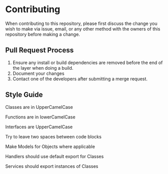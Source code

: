 # Contributing

When contributing to this repository, please first discuss the change you wish to make via issue,
email, or any other method with the owners of this repository before making a change. 

## Pull Request Process

1. Ensure any install or build dependencies are removed before the end of the layer when doing a 
   build.
2. Document your changes
3. Contact one of the developers after submitting a merge request.

## Style Guide

Classes are in UpperCamelCase

Functions are in lowerCamelCase

Interfaces are UpperCamelCase

Try to leave two spaces between code blocks

Make Models for Objects where applicable

Handlers should use default export for Classes

Services should export instances of Classes
